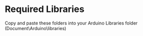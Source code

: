 # Required Libraries 
Copy and paste these folders into your Arduino Libraries folder (Document\Arduino\libraries)